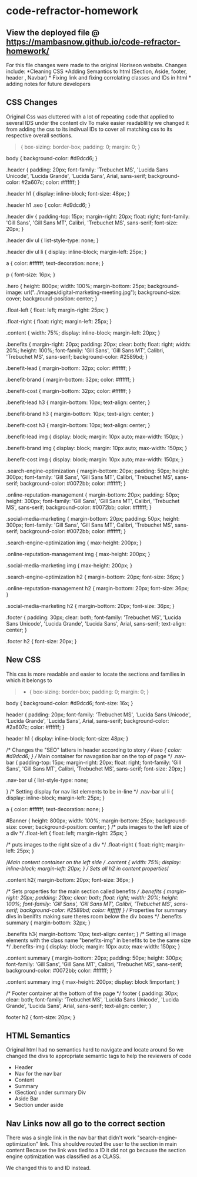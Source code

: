 # code-refractor-homework 


## View the deployed file @  https://mambasnow.github.io/code-refractor-homework/

For this file changes were made to the original Horiseon website. 
Changes include:
                *Cleaning CSS
                *Adding Semantics to html  (Section, Aside, footer, header , Navbar)
                * Fixing link and fixing corrolating classes and IDs in html
                * adding notes for future developers



## CSS Changes 

Original Css was cluttered with a lot of repeating code that applied to several IDS under the content div
To make easier readablility we changed it from  adding the css to its indivual IDs to cover all matching css to
its respective overall sections. 

>  {
    box-sizing: border-box;
    padding: 0;
    margin: 0;
}

body {
    background-color: #d9dcd6;
}

.header {
    padding: 20px;
    font-family: 'Trebuchet MS', 'Lucida Sans Unicode', 'Lucida Grande', 'Lucida Sans', Arial, sans-serif;
    background-color: #2a607c;
    color: #ffffff;
}

.header h1 {
    display: inline-block;
    font-size: 48px;
}

.header h1 .seo {
    color: #d9dcd6;
}

.header div {
    padding-top: 15px;
    margin-right: 20px;
    float: right;
    font-family: 'Gill Sans', 'Gill Sans MT', Calibri, 'Trebuchet MS', sans-serif;
    font-size: 20px;
}

.header div ul {
    list-style-type: none;
}

.header div ul li {
    display: inline-block;
    margin-left: 25px;
}

a {
    color: #ffffff;
    text-decoration: none;
}

p {
    font-size: 16px;
}

.hero {
    height: 800px;
    width: 100%;
    margin-bottom: 25px;
    background-image: url("../images/digital-marketing-meeting.jpg");
    background-size: cover;
    background-position: center;
}

.float-left {
    float: left;
    margin-right: 25px;
}

.float-right {
    float: right;
    margin-left: 25px;
}

.content {
    width: 75%;
    display: inline-block;
    margin-left: 20px;
}

.benefits {
    margin-right: 20px;
    padding: 20px;
    clear: both;
    float: right;
    width: 20%;
    height: 100%;
    font-family: 'Gill Sans', 'Gill Sans MT', Calibri, 'Trebuchet MS', sans-serif;
    background-color: #2589bd;
}

.benefit-lead {
    margin-bottom: 32px;
    color: #ffffff;
}

.benefit-brand {
    margin-bottom: 32px;
    color: #ffffff;
}

.benefit-cost {
    margin-bottom: 32px;
    color: #ffffff;
}

.benefit-lead h3 {
    margin-bottom: 10px;
    text-align: center;
}

.benefit-brand h3 {
    margin-bottom: 10px;
    text-align: center;
}

.benefit-cost h3 {
    margin-bottom: 10px;
    text-align: center;
}

.benefit-lead img {
    display: block;
    margin: 10px auto;
    max-width: 150px;
}

.benefit-brand img {
    display: block;
    margin: 10px auto;
    max-width: 150px;
}

.benefit-cost img {
    display: block;
    margin: 10px auto;
    max-width: 150px;
}

.search-engine-optimization {
    margin-bottom: 20px;
    padding: 50px;
    height: 300px;
    font-family: 'Gill Sans', 'Gill Sans MT', Calibri, 'Trebuchet MS', sans-serif;
    background-color: #0072bb;
    color: #ffffff;
}

.online-reputation-management {
    margin-bottom: 20px;
    padding: 50px;
    height: 300px;
    font-family: 'Gill Sans', 'Gill Sans MT', Calibri, 'Trebuchet MS', sans-serif;
    background-color: #0072bb;
    color: #ffffff;
}

.social-media-marketing {
    margin-bottom: 20px;
    padding: 50px;
    height: 300px;
    font-family: 'Gill Sans', 'Gill Sans MT', Calibri, 'Trebuchet MS', sans-serif;
    background-color: #0072bb;
    color: #ffffff;
}

.search-engine-optimization img {
    max-height: 200px;
}

.online-reputation-management img {
    max-height: 200px;
}

.social-media-marketing img {
    max-height: 200px;
}

.search-engine-optimization h2 {
    margin-bottom: 20px;
    font-size: 36px;
}

.online-reputation-management h2 {
    margin-bottom: 20px;
    font-size: 36px;
}

.social-media-marketing h2 {
    margin-bottom: 20px;
    font-size: 36px;
}

.footer {
    padding: 30px;
    clear: both;
    font-family: 'Trebuchet MS', 'Lucida Sans Unicode', 'Lucida Grande', 'Lucida Sans', Arial, sans-serif;
    text-align: center;
}

.footer h2 {
    font-size: 20px;
}



## New CSS

This css is more readable and easier to locate the sections and families in which it belongs to

>* {
    box-sizing: border-box;
    padding: 0;
    margin: 0;
}

body {
    background-color: #d9dcd6;
    font-size: 16x;
}

header {
    padding: 20px;
    font-family: 'Trebuchet MS', 'Lucida Sans Unicode', 'Lucida Grande', 'Lucida Sans', Arial, sans-serif;
    background-color: #2a607c;
    color: #ffffff;
}

header h1 {
    display: inline-block;
    font-size: 48px;
}

/* Changes the "SEO" latters in header according to story */
#seo {
    color: #d9dcd6;
}
/* Main container for  navagation bar on the top of page  */
 .nav-bar {
    padding-top: 15px;
    margin-right: 20px;
    float: right;
    font-family: 'Gill Sans', 'Gill Sans MT', Calibri, 'Trebuchet MS', sans-serif;
    font-size: 20px;
}

 .nav-bar ul {
    list-style-type: none;
    
}
/* Setting display for nav list elements to be in-line */
 .nav-bar ul li {
    display: inline-block;
    margin-left: 25px;
}

a {
    color: #ffffff;
    text-decoration: none;
}

#Banner {
    height: 800px;
    width: 100%;
    margin-bottom: 25px;
    background-size: cover;
    background-position: center;
}
/* puts images to the left size of a div */
.float-left {
    float: left;
    margin-right: 25px;
}


/* puts images to the right size of a div */
.float-right {
    float: right;
    margin-left: 25px;
}


/*Main content container on the left side  */
.content {
    width: 75%;
    display: inline-block;
    margin-left: 20px;
}
/* Sets all h2 in content properties*/

.content h2{
    margin-bottom: 20px;
    font-size: 36px;
}

/* Sets properties for the main section called benefits */
.benefits {
    margin-right: 20px;
    padding: 20px;
    clear: both;
    float: right;
    width: 20%;
    height: 100%;
    font-family: 'Gill Sans', 'Gill Sans MT', Calibri, 'Trebuchet MS', sans-serif;
    background-color: #2589bd;
    color: #ffffff
}
/* Properties for summary divs in benifits  making sure theres room below the div boxes */
.benefits summary {
    margin-bottom: 32px;
}



.benefits h3{
    margin-bottom: 10px;
    text-align: center;
}
/* Setting all image elements with the class name "benefits-img" in benefits to be the same size  */
.benefits-img {
    display: block;
    margin: 10px auto;
    max-width: 150px;
}


.content summary
 {
    margin-bottom: 20px;
    padding: 50px;
    height: 300px;
    font-family: 'Gill Sans', 'Gill Sans MT', Calibri, 'Trebuchet MS', sans-serif;
    background-color: #0072bb;
    color: #ffffff;
}

.content summary img  {
    max-height: 200px;
    display: block !important;
}

/* Footer container at the bottom of the page */
footer {
    padding: 30px;
    clear: both;
    font-family: 'Trebuchet MS', 'Lucida Sans Unicode', 'Lucida Grande', 'Lucida Sans', Arial, sans-serif;
    text-align: center;
}

footer h2 {
    font-size: 20px;
}




## HTML Semantics

Original html had no semantics hard to navigate and locate around 
So we changed the divs to appropriate semantic tags to help the reviewers of code


* Header 
* Nav for the nav bar
* Content 
* Summary
* (Section) under summary Div
* Aside Bar
* Section under aside 





## Nav Links now all go to the correct section

There was a single link in the nav bar that didn't  work "search-engine-optimization" link. This shouldve routed the user to the section in main content
Because the link was tied to a ID it did not go because the section engine optimization was classified as a CLASS. 

We changed this to and ID instead.



